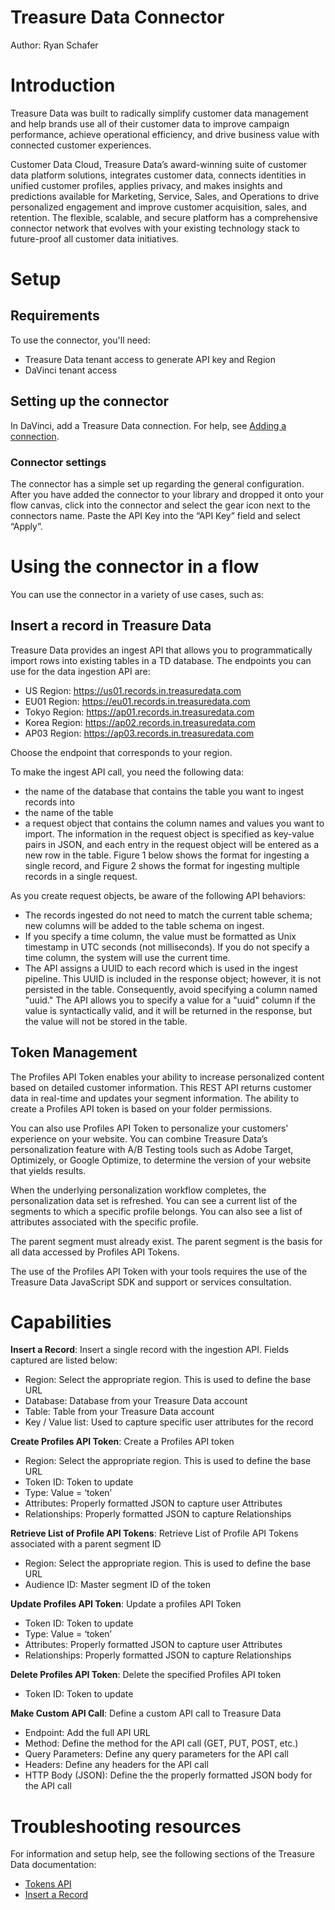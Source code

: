 # Treasure Data Connector


Author: Ryan Schafer


# Introduction

Treasure Data was built to radically simplify customer data management and help brands use all of their customer data to improve campaign performance, achieve operational efficiency, and drive business value with connected customer experiences.

Customer Data Cloud, Treasure Data’s award-winning suite of customer data platform solutions, integrates customer data, connects identities in unified customer profiles, applies privacy, and makes insights and predictions available for Marketing, Service, Sales, and Operations to drive personalized engagement and improve customer acquisition, sales, and retention. The flexible, scalable, and secure platform has a comprehensive connector network that evolves with your existing technology stack to future-proof all customer data initiatives.


# Setup

## Requirements

To use the connector, you'll need:

* Treasure Data tenant access to generate API key and Region
* DaVinci tenant access

## Setting up the connector

In DaVinci, add a Treasure Data connection. For help, see [Adding a connection](https://docs.google.com/document/d/1Sc9tD5tn9dl79qOWup0k3eKk5hrNVI8lZPAdm8loeiA/edit#).


### Connector settings

The connector has a simple set up regarding the general configuration. After you have added the connector to your library and dropped it onto your flow canvas, click into the connector and select the gear icon next to the connectors name. Paste the API Key into the “API Key” field and select “Apply”.


# Using the connector in a flow

You can use the connector in a variety of use cases, such as:


## Insert a record in Treasure Data

Treasure Data provides an ingest API that allows you to programmatically import rows into existing tables in a TD database. The endpoints you can use for the data ingestion API are:

* US Region: https://us01.records.in.treasuredata.com
* EU01 Region:  https://eu01.records.in.treasuredata.com
* Tokyo Region: https://ap01.records.in.treasuredata.com
* Korea Region: https://ap02.records.in.treasuredata.com
* AP03 Region: https://ap03.records.in.treasuredata.com

Choose the endpoint that corresponds to your region.

To make the ingest API call, you need the following data:
* the name of the database that contains the table you want to ingest records into
* the name of the table
* a request object that contains the column names and values you want to import. The information in the request object is specified as key-value pairs in JSON, and each entry in the request object will be entered as a new row in the table. Figure 1 below shows the format for ingesting a single record, and Figure 2 shows the format for ingesting multiple records in a single request.

As you create request objects, be aware of the following API behaviors: 
* The records ingested do not need to match the current table schema; new columns will be added to the table schema on ingest.
* If you specify a time column, the value must be formatted as Unix timestamp in UTC seconds (not milliseconds). If you do not specify a time column, the system will use the current time.
* The API assigns a UUID to each record which is used in the ingest pipeline. This UUID is included in the response object; however, it is not persisted in the table. Consequently, avoid specifying a column named "uuid." The API allows you to specify a value for a "uuid" column if the value is syntactically valid, and it will be returned in the response, but the value will not be stored in the table.



## Token Management

The Profiles API Token enables your ability to increase personalized content based on detailed customer information. This REST API returns customer data in real-time and updates your segment information. The ability to create a Profiles API token is based on your folder permissions.

You can also use Profiles API Token to personalize your customers' experience on your website. You can combine Treasure Data’s personalization feature with A/B Testing tools such as Adobe Target, Optimizely, or Google Optimize, to determine the version of your website that yields results.

When the underlying personalization workflow completes, the personalization data set is refreshed. You can see a current list of the segments to which a specific profile belongs. You can also see a list of attributes associated with the specific profile.

The parent segment must already exist. The parent segment is the basis for all data accessed by Profiles API Tokens.

The use of the Profiles API Token with your tools requires the use of the Treasure Data JavaScript SDK and support or services consultation.


# Capabilities

**Insert a Record**: Insert a single record with the ingestion API. Fields captured are listed below:

* Region: Select the appropriate region. This is used to define the base URL
* Database: Database from your Treasure Data account
* Table: Table from your Treasure Data account
* Key / Value list: Used to capture specific user attributes for the record

**Create Profiles API Token**: Create a Profiles API token

* Region: Select the appropriate region. This is used to define the base URL
* Token ID: Token to update
* Type: Value = ‘token’
* Attributes: Properly formatted JSON to capture user Attributes
* Relationships: Properly formatted JSON to capture Relationships

**Retrieve List of Profile API Tokens**: Retrieve List of Profile API Tokens associated with a parent segment ID

* Region: Select the appropriate region. This is used to define the base URL
* Audience ID: Master segment ID of the token

**Update Profiles API Token**: Update a profiles API Token

* Token ID: Token to update
* Type: Value = ‘token’
* Attributes: Properly formatted JSON to capture user Attributes
* Relationships: Properly formatted JSON to capture Relationships

**Delete Profiles API Token**: Delete the specified Profiles API token

* Token ID: Token to update

**Make Custom API Call**: Define a custom API call to Treasure Data

* Endpoint: Add the full API URL
* Method: Define the method for the API call (GET, PUT, POST, etc.)
* Query Parameters: Define any query parameters for the API call
* Headers: Define any headers for the API call
* HTTP Body (JSON): Define the the properly formatted JSON body for the API call

# Troubleshooting resources

For information and setup help, see the following sections of the Treasure Data documentation:

* [Tokens API](https://api-docs.treasuredata.com/pages/audience_api_v1/tag/Tokens/)
* [Insert a Record](https://docs.treasuredata.com/articles/#!pd/Importing-Table-Records-Using-the-Data-Ingestion-API?_gl=1*6icwb3*_ga*NjQwMjgxMjE5LjE3MTQ3NTYzMzA.*_ga_6E2G020VBJ*MTcxNjU3MzAzMS4xMS4xLjE3MTY1NzM3MTQuMTAuMC4w&_gl=1*6icwb3*_ga*NjQwMjgxMjE5LjE3MTQ3NTYzMzA.*_ga_6E2G020VBJ*MTcxNjU3MzAzMS4xMS4xLjE3MTY1NzM3MTQuMTAuMC4w)

